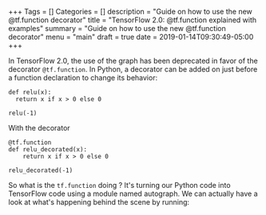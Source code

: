 +++
Tags = []
Categories = []
description = "Guide on how to use the new @tf.function decorator"
title = "TensorFlow 2.0: @tf.function explained with examples"
summary = "Guide on how to use the new @tf.function decorator"
menu = "main"
draft = true
date = 2019-01-14T09:30:49-05:00
+++

In TensorFlow 2.0, the use of the graph has been deprecated in favor of the decorator `@tf.function`. 
In Python, a decorator can be added on just before a function declaration to change its behavior:


    def relu(x):
      return x if x > 0 else 0
      
    relu(-1)
    

With the decorator

    @tf.function
    def relu_decorated(x):
        return x if x > 0 else 0
    
    relu_decorated(-1)

  
So what is the `tf.function` doing ? It's turning our Python code into TensorFlow code using a module named 
autograph. We can actually have a look at what's happening behind the scene by running:


